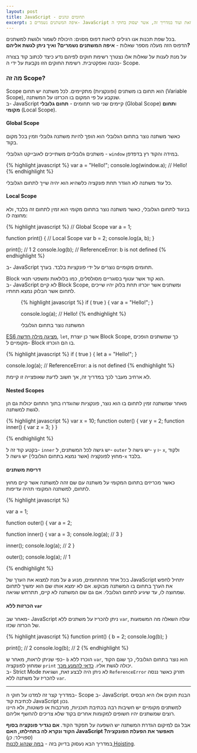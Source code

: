 ```yaml
---
layout: post
title: JavaScript - תחומים ונהנים
excerpt: איפה המשתנים נשמרים ב- JavaScript ואיך ניתן לגשת אליהם? כל זאת ועוד במדריך זה, אשר יעסוק בחוקי ה- Scope בג׳אווהסקריפ.
---
```

בכל שפת תכנות אנו רגילים לראות דפוס מסוים: היכולת לשמור ולגשת למשתנים.  
הדפוס הזה מעלה מספר שאלות - **איפה המשתנים נשמרים? ואיך ניתן לגשת אליהם?**

על מנת לענות על שאלות אלו נצטרך רשימת חוקים לפיהם נדע כיצד לכתוב קוד בצורה נכונה ואפקטיבית. רשימת החוקים הזו נקבעת על ידי ה- Scope.

### מה זה Scope?

Scope הוא תחום בו משתנים (ופונקציות) מתקיימים. לכל משתנה יש תחום (Variable Scope), שנקבע על פי המקום בו הכרזנו על המשתנה.  
ב- JavaScript קיימים שני סוגי תחומים - **תחום גלובלי** (Global Scope) ו**תחום מקומי** (Local Scope).  

#### Global Scope
כאשר משתנה נוצר בתחום הגלובלי הוא הופך להיות משתנה גלובלי וזמין בכל מקום בקוד.

משתנים גלובליים משתייכים לאובייקט הגלובלי - `window` במידה והקוד רץ בדפדפן.

{% highlight javascript %}
var a = "Hello!";
console.log(window.a); // Hello!
{% endhighlight %}

כל עוד משתנה לא הוגדר תחת פונקציה כלשהיא הוא יהיה שייך לתחום הגלובלי.

#### Local Scope
בניגוד לתחום הגלובלי, כאשר משתנה נוצר בתחום מקומי הוא זמין לתחום זה בלבד, ולא מחוצה לו:

{% highlight javascript %}
// Global Scope
var a = 1;

function print() {
  // Local Scope
  var b = 2;
  console.log(a, b);
}

print(); // 1 2
console.log(b); // ReferenceError: b is not defined
{% endhighlight %}

ב- JavaScript תחומים מקומיים נוצרים על ידי פונקציות בלבד. בערך.

<aside class="post__note">
<p>
Block הוא קוד אשר עטוף בסוגריים מסולסלים, כמו בלולאות ומשפטי תנאי.
<br />
ב- JavaScript לא קיים Block Scope, ומשתנים אשר יוכרזו תחת בלוק יהיו שייכים לתחום אשר הבלוק נמצא תחתיו.
</p>
<figure>
{% highlight javascript %}
if ( true ) {
  var a = "Hello!";
}

console.log(a); // Hello!
{% endhighlight %}
<figcaption>המשתנה נוצר בתחום הגלובלי</figcaption>
</figure>
<p><a href="https://developer.mozilla.org/en-US/docs/Web/JavaScript/Reference/Statements/let">ES6 מציגה מילה חדשה</a>, <code>let</code>, אשר כן יוצרת Block Scope, כך שמשתנים הופכים מקומיים ל- Block בו הם הוכרזו.</p>

{% highlight javascript %}
if ( true ) {
  let a = "Hello!";
}

console.log(a); // ReferenceError: a is not defined
{% endhighlight %}

<p>לא ארחיב מעבר לכך במדריך זה, אך חשוב לדעת שאופצייה זו קיימת.</p>
</aside>

#### Nested Scopes

מאחר שמשתנה זמין לתחום בו הוא נוצר, פונקציות שהוגדרו בתוך התחום יכולות גם הן לגשת למשתנה.

{% highlight javascript %}
var x = 10;
function outer() {
  var y = 2;
  function inner() {
    var z = 3;
  }
}

{% endhighlight %}

בקטע קוד זה ל- `inner` יש גישה לכל המשתנים, ל- `outer` יש גישה ל- `y` ו- `x`, ולקוד מחוץ לפונקציה (אשר נמצא בתחום הגלובלי) יש גישה ל-`x` בלבד.

#### דריסת משתנים
כאשר מכריזים בתחום המקומי על משתנה עם שם זהה למשתנה אשר קיים מחוץ לתחום, למשתנה המקומי תהיה עדיפות.

{% highlight javascript %}

var a = 1;

function outer() {
  var a = 2;

  function inner() {
    var a = 3;
    console.log(a); // 3
  }

  inner();
  console.log(a); // 2
}

outer();
console.log(a); // 1


{% endhighlight %}

על מנת למצוא את הערך של a בכל אחד מהתחומים, מנוע JavaScript יתחיל לחפש את הערך בתחום בו המשתנה מבוקש. אם לא ימצא אותו שם הוא ימשיך לתחום שמחוצה לו, עד שיגיע לתחום הגלובלי. אם גם שם המשתנה לא קיים, תתרחש שגיאה.

#### הכרזות ללא `var`

מאחר שב- JavaScript ניתן להכריז על משתנים ללא `var`, עולה השאלה מה המשמעות של הכרזה שכזו.

{% highlight javascript %}
function print() {
  b = 2;
  console.log(b);
}

print(); // 2
console.log(b); // 2
{% endhighlight %}

כפי שניתן לראות, מאחר ש- `b` הוכרז ללא `var`, הוא נוצר בתחום הגלובלי, כך שגם הקוד שמחוץ לפונקציה `print` יכולה לגשת אליו.
[כדאי להמנע מכך](http://c2.com/cgi/wiki?GlobalVariablesAreBad).  
ב- Strict Mode לא ניתן היה לבצע זאת, ושגיאת `ReferenceError` תזרק כאשר ננסה להכריז על משתנה ללא `var`.

----
במדריך קצר זה למדנו על חוקי ה- Scope ב- JavaScript. הבנת חוקים אלו היא הבסיס לכתיבת קוד JavaScript נכון.  
למשתנים מקומיים יש חשיבות רבה בכתיבת תוכניות, מורכבות או פשוטות, ולא היינו רוצים שמשתנים יהיו חשופים למקומות אחרים בקוד שלא צריכים להחשף אליהם.

אבל גם למיקום הגדרת המשתנה יש השפעה על תפקוד הקוד. **אם נגדיר פונקציה בסוף הקוד ונקרא לה בתחילתו, האם JavaScript תאפשר את הפעלת הפונקציה?** (*ספויילר: כן*)  
במדריך הבא נעסוק בדיוק בזה - [במה שנהוג לכנות Hoisting](/hoisting).
